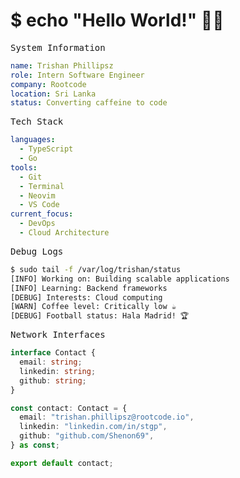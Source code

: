 # $ echo "Hello World!" 👨‍💻

<samp>System Information</samp>

```yaml
name: Trishan Phillipsz
role: Intern Software Engineer
company: Rootcode
location: Sri Lanka
status: Converting caffeine to code
```

<samp>Tech Stack</samp>

```yaml
languages:
  - TypeScript
  - Go
tools:
  - Git
  - Terminal
  - Neovim
  - VS Code
current_focus:
  - DevOps
  - Cloud Architecture
```

<samp>Debug Logs</samp>

```bash
$ sudo tail -f /var/log/trishan/status
[INFO] Working on: Building scalable applications
[INFO] Learning: Backend frameworks
[DEBUG] Interests: Cloud computing
[WARN] Coffee level: Critically low ☕
[DEBUG] Football status: Hala Madrid! 🏆
```

<samp>Network Interfaces</samp>

```typescript
interface Contact {
  email: string;
  linkedin: string;
  github: string;
}

const contact: Contact = {
  email: "trishan.phillipsz@rootcode.io",
  linkedin: "linkedin.com/in/stgp",
  github: "github.com/Shenon69",
} as const;

export default contact;
```

<!-- Process completed with exit code 0 -->
<!-- Real Madrid CF: 15 UCL Trophies and counting... -->
